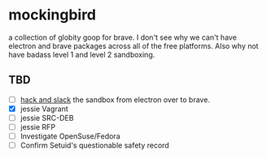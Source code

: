 # mockingbird
a collection of globity goop for brave. I don't see why we can't have electron and brave packages across all of the free platforms. Also why not have badass level 1 and level 2 sandboxing. 

## TBD
- [ ] [hack and slack](hack_and_slash.md) the sandbox from electron over to brave.
- [x] jessie Vagrant 
- [ ] jessie SRC-DEB
- [ ] jessie RFP
- [ ] Investigate OpenSuse/Fedora
- [ ] Confirm Setuid's questionable safety record
